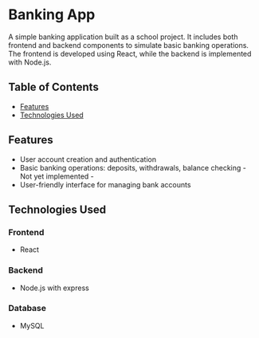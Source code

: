 # Banking App

A simple banking application built as a school project. It includes both frontend and backend components to simulate basic banking operations. The frontend is developed using React, while the backend is implemented with Node.js.

## Table of Contents

- [Features](#features)
- [Technologies Used](#technologies-used)

## Features

- User account creation and authentication
- Basic banking operations: deposits, withdrawals, balance checking - Not yet implemented -
- User-friendly interface for managing bank accounts

## Technologies Used

### Frontend
- React

### Backend
- Node.js with express

### Database
- MySQL

